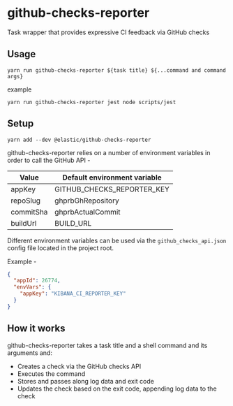 # github-checks-reporter
Task wrapper that provides expressive CI feedback via GitHub checks 

## Usage

`yarn run github-checks-reporter ${task title} ${...command and command args}`

example

`yarn run github-checks-reporter jest node scripts/jest`

## Setup

`yarn add --dev @elastic/github-checks-reporter`

github-checks-reporter relies on a number of environment variables in order to 
call the GitHub API -

Value | Default environment variable
----- | ----------------------------
appKey | GITHUB_CHECKS_REPORTER_KEY
repoSlug | ghprbGhRepository
commitSha | ghprbActualCommit
buildUrl | BUILD_URL

Different environment variables can be used via the `github_checks_api.json` 
config file located in the project root.

Example -
```json
{
  "appId": 26774,
  "envVars": {
    "appKey": "KIBANA_CI_REPORTER_KEY"
  }
}
```

## How it works

github-checks-reporter takes a task title and a shell command and its arguments
and:

- Creates a check via the GitHub checks API
- Executes the command
- Stores and passes along log data and exit code
- Updates the check based on the exit code, appending log data to the check
